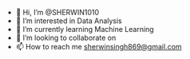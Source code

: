 - 👋 Hi, I’m @SHERWIN1010
- 👀 I’m interested in Data Analysis
- 🌱 I’m currently learning Machine Learning
- 💞️ I’m looking to collaborate on
- 📫 How to reach me sherwinsingh869@gmail.com

<!---
SHERWIN1010/SHERWIN1010 is a ✨ special ✨ repository because its `README.md` (this file) appears on your GitHub profile.
You can click the Preview link to take a look at your changes.
--->
